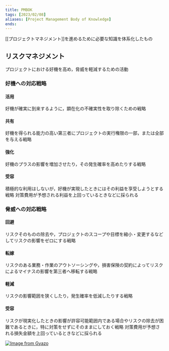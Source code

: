 ```yaml
---
title: PMBOK
tags: [2023/02/08]
aliases: [Project Management Body of Knowledge]
ends: 
---
```


[[プロジェクトマネジメント]]を進めるために必要な知識を体系化したもの

## リスクマネジメント
プロジェクトにおける好機を高め，脅威を軽減するための活動
### 好機への対応戦略
#### 活用
好機が確実に到来するように，顕在化の不確実性を取り除くための戦略
#### 共有
好機を得られる能力の高い第三者にプロジェクトの実行権限の一部，または全部を与える戦略
#### 強化
好機のプラスの影響を増加させたり，その発生確率を高めたりする戦略
#### 受容
積極的な利用はしないが，好機が実現したときにはその利益を享受しようとする戦略
対策費用が予想される利益を上回っているときなどに採られる
### 脅威への対応戦略
#### 回避
リスクそのものの除去や，プロジェクトのスコープや目標を縮小・変更するなどしてリスクの影響をゼロにする戦略
#### 転嫁
リスクのある業務・作業のアウトソーシングや，損害保険の契約によってリスクによるマイナスの影響を第三者へ移転する戦略
#### 軽減
リスクの影響範囲を狭くしたり，発生確率を低減したりする戦略
#### 受容
リスクが現実化したときの影響が許容可能範囲内である場合やリスクの除去が困難であるときに，特に対策をせずにそのままにしておく戦略
対策費用が予想される損失金額を上回っているときなどに採られる

[![Image from Gyazo](https://i.gyazo.com/c73d67207c4534c6b7b9c5f85398fceb.png)](https://gyazo.com/c73d67207c4534c6b7b9c5f85398fceb)